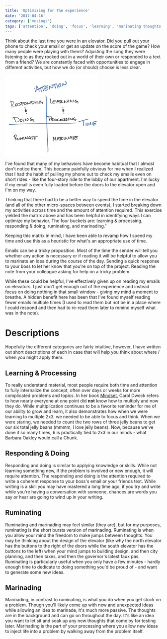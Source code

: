 ```yaml
---
title: 'Optimizing for the experience'
date: '2017-04-16'
category: ['musings']
tags: ['attention', 'doing', 'focus', 'learning', 'marinating thoughts', 'processing', 'ruminating', 'time']
---
```

Think about the last time you were in an elevator. Did you pull out your phone to check your email or get an update on the score of the game? How many people were playing with theirs? Adjusting the song they were listening to as they rocked out in a world of their own or responded to a text from a friend? We are constantly faced with opportunities to engage in different activities, but how we do (or should) choose is less clear.

![](./chart.png)

I've found that many of my behaviors have become habitual that I almost don't notice them. This became painfully obvious for me when I realized that I had the habit of pulling my phone out to check my emails even on short rides - like the four-story ride to the lobby of our apartment. I'm lucky if my email is even fully loaded before the doors to the elevator open and I'm on my way.

Thinking that there had to be a better way to spend the time in the elevator (and all of the other micro-spaces between events), I started breaking down my activities across time and the amount of attention required. This exercise yielded the matrix above and has been helpful in identifying ways I can optimize my behavior. The four buckets are: learning & processing, responding & doing, ruminating, and marinading.¹

Keeping this matrix in mind, I have been able to revamp how I spend my time and use this as a heuristic for what's an appropriate use of time.

Emails can be a tricky proposition. Most of the time the sender will tell you whether any action is necessary or if reading it will be helpful to allow you to marinate an idea during the course of the day. Sending a quick response to your boss to let her know that you're on top of the project. Reading the note from your colleague asking for help on a tricky problem.

While these could be helpful, I've effectively given up on reading my emails on elevators. I just don't get enough out of the experience and instead focus on doing nothing in that small window - giving my mind a moment to breathe. A hidden benefit here has been that I've found myself reading fewer emails multiple times (I used to read them but not be in a place where I could respond and then had to re-read them later to remind myself what was in the note).

# Descriptions
Hopefully the different categories are fairly intuitive, however, I have written out short descriptions of each in case that will help you think about where / when you might apply them. 

## Learning & Processing
To really understand material, most people require both time and attention to fully internalize the concept, often over days or weeks for more complicated problems and topics. In her book [Mindset](http://www.goodreads.com/book/show/40745.Mindset), Carol Dweck refers to how nearly everyone at one point did **not** know how to multiply and now they do. While multiplication continues to be a favorite reminder for me of our ability to grow and learn, it also demonstrates how when we were learning to multiple 2x3, we needed to be able to focus and think. When we were staring, we needed to count the two rows of three jelly beans to get our six total jelly beans (mmmm, I love jelly beans). Now, because we've done it so many times, 6 is practically tied to 2x3 in our minds - what Barbara Oakley would call a Chunk. 

## Responding & Doing 
Responding and doing is similar to applying knowledge or skills. While not learning something new, if the problem is involved or new enough, it will require attention. The responding and doing is the attention required to write a coherent response to your boss's email or your friends text. While writing is a skill you may have mastered a long time ago, if you try and write while you're having a conversation with someone, chances are words you say or hear are going to wind up in your writing. 

## Ruminating
Ruminating and marinading may feel similar (they are), but for my purposes, ruminating is the short bursts version of marinading. Ruminating is when you allow your mind the freedom to make jumps between thoughts. You may be thinking about the design of the elevator (like why the north elevator has the buttons to the right of the doors while the south elevator has the buttons to the left) when your mind jumps to building design, and then city planning, and then taxes, and then the governor's latest faux pas. Ruminating is particularly useful when you only have a few minutes - hardly enough time to dedicate to doing something you'd be proud of - and want to generate some new ideas. 

## Marinading
Marinading, in contrast to ruminating, is what you do when you get stuck on a problem. Though you'll likely come up with new and unexpected ideas while allowing an idea to marinade, it's much more passive. The thoughts are in the background and can go on throughout the day. It's like an idea you want to let sit and soak up any new thoughts that come by for testing later. Marinading is the part of your processing where you allow new ideas to inject life into a problem by walking away from the problem itself.